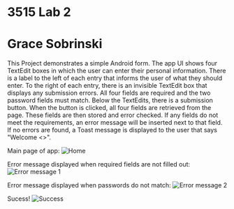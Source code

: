 # 3515 Lab 2
# Grace Sobrinski

This Project demonstrates a simple Android form. The app UI shows four TextEdit boxes in which the 
user can enter their personal information. There is a label to the left of each entry that informs
the user of what they should enter. To the right of each entry, there is an invisible TextEdit box
that displays any submission errors. All four fields are required and the two password fields must
match. Below the TextEdits, there is a submission button. When the button is clicked, all four 
fields are retrieved from the page. These fields are then stored and error checked. If any fields 
do not meet the requirements, an error message will be inserted next to that field. If no errors are
found, a Toast message is displayed to the user that says "Welcome <<name>>". 

Main page of app:
![Home](screenshots/home.png)

Error message displayed when required fields are not filled out:
![Error message 1](screenshots/error1.png)

Error message displayed when passwords do not match:
![Error message 2](screenshots/error2.png)

Sucess!
![Success](screenshots/success.png)